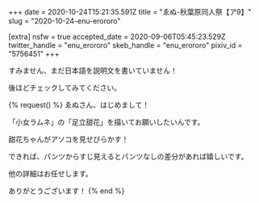 +++
date = 2020-10-24T15:21:35.591Z
title = "ゑぬ-秋葉原同人祭【ア9】"
slug = "2020-10-24-enu-erororo"

[extra]
nsfw = true
accepted_date = 2020-09-06T05:45:23.529Z
twitter_handle = "enu_erororo"
skeb_handle = "enu_erororo"
pixiv_id = "5756451"
+++

すみません、まだ日本語を説明文を書いていません！

後ほどチェックしてみてください。

{% request() %}
ゑぬさん、はじめまして！

「小女ラムネ」の「足立甜花」を描いてお願いしたいんです。

甜花ちゃんがアソコを見せびらかす！

できれば、パンツからすじ見えるとパンツなしの差分があれば嬉しいです。

他の詳細はお任せします。

ありがとうございます！
{% end %}
